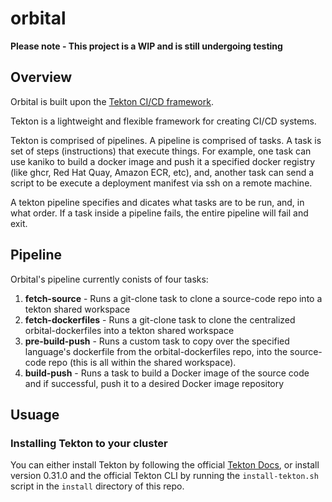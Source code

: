 # orbital

**Please note - This project is a WIP and is still undergoing testing**

## Overview

Orbital is built upon the [Tekton CI/CD framework](https://tekton.dev/).

Tekton is a lightweight and flexible framework for creating CI/CD systems.

Tekton is comprised of pipelines. A pipeline is comprised of tasks. A task is set of steps (instructions) that execute things. For example, one task can use kaniko to build a docker image and push it a specified docker registry (like ghcr, Red Hat Quay, Amazon ECR, etc), and, another task can send a script to be execute a deployment manifest via ssh on a remote machine.

A tekton pipeline specifies and dicates what tasks are to be run, and, in what order. If a task inside a pipeline fails, the entire pipeline will fail and exit.

## Pipeline
Orbital's pipeline currently conists of four tasks:

1. **fetch-source** - Runs a git-clone task to clone a source-code repo into a tekton shared workspace
2. **fetch-dockerfiles** - Runs a git-clone task to clone the centralized orbital-dockerfiles into a tekton shared workspace
3. **pre-build-push** - Runs a custom task to copy over the specified language's dockerfile from the orbital-dockerfiles repo, into the source-code repo (this is all within the shared workspace).
4. **build-push** - Runs a task to build a Docker image of the source code and if successful, push it to a desired Docker image repository

## Usuage

### Installing Tekton to your cluster

You can either install Tekton by following the official [Tekton Docs]("https://tekton.dev/docs/installation/"), or install version 0.31.0 and the official Tekton CLI by running the `install-tekton.sh` script in the `install` directory of this repo.





